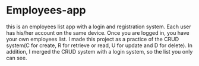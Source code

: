 # Employees-app
this is an employees list app with a login and registration system. Each user has his/her account on the same device. Once you are logged in, you have your own employees list. I made this project as a practice of the CRUD system(C for create, R for retrieve or read, U for update and D for delete). In addition, I merged the CRUD system with a login system, so the list you only can see.
